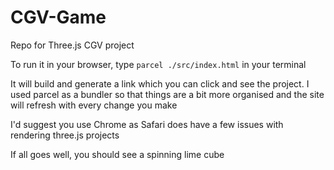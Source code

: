 # CGV-Game
Repo for Three.js CGV project

To run it in your browser, type `parcel ./src/index.html` in your terminal

It will build and generate a link which you can click and see the project. I used parcel as a bundler so that things are a bit more organised and the site will refresh with every change you make

I'd suggest you use Chrome as Safari does have a few issues with rendering three.js projects

If all goes well, you should see a spinning lime cube
